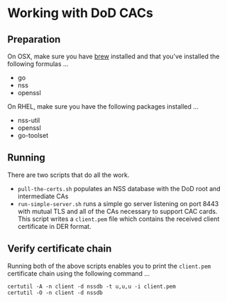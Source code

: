 # Working with DoD CACs
## Preparation
On OSX, make sure you have [brew](https://brew.sh) installed and
that you've installed the following formulas ...

* go
* nss
* openssl

On RHEL, make sure you have the following packages installed ...

* nss-util
* openssl
* go-toolset

## Running
There are two scripts that do all the work.

* `pull-the-certs.sh` populates an NSS database with the DoD root
and intermediate CAs
* `run-simple-server.sh` runs a simple go server listening on port
8443 with mutual TLS and all of the CAs necessary to support CAC
cards. This script writes a `client.pem` file which contains the
received client certificate in DER format.

## Verify certificate chain
Running both of the above scripts enables you to print the `client.pem`
certificate chain using the following command ...

    certutil -A -n client -d nssdb -t u,u,u -i client.pem
    certutil -O -n client -d nssdb

